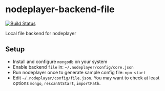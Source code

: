 nodeplayer-backend-file
=======================

[![Build Status](https://travis-ci.org/FruitieX/nodeplayer-backend-file.svg?branch=master)](https://travis-ci.org/FruitieX/nodeplayer-backend-file)

Local file backend for nodeplayer

Setup
-----

* Install and configure `mongodb` on your system
* Enable backend `file` in: `~/.nodeplayer/config/core.json`
* Run nodeplayer once to generate sample config file: `npm start`
* Edit `~/.nodeplayer/config/file.json`. You may want to check at least options
  `mongo`, `rescanAtStart`, `importPath`.

